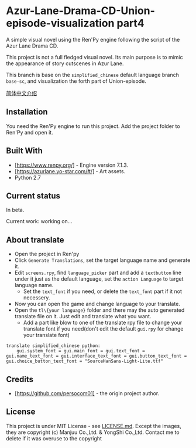 # Azur-Lane-Drama-CD-Union-episode-visualization part4

A simple visual novel using the Ren'Py engine following the script of the Azur Lane Drama CD.

This project is not a full fledged visual novel. Its main purpose is to mimic the appearance of story cutscenes in Azur Lane.

This branch is base on the `simplified_chinese` default language branch `base-sc`, and visualization the forth part of Union-episode.

[简体中文介绍](./README.simplified_chinese.md)

## Installation

You need the Ren'Py engine to run this project. Add the project folder to Ren'Py and open it.

## Built With

* [https://www.renpy.org/] - Engine version 7.1.3.
* [https://azurlane.yo-star.com/#/] - Art assets.
* Python 2.7

## Current status

In beta.

Current work:
working on...

## About translate

- Open the project in Ren'py
- Click `Generate Translations`, set the target language name and generate it.
- Edit `screens.rpy`, find `language_picker` part and add a `textbutton` line under it just as the default language, set the `action Language` to target language name.
  -  Set the `text_font` if you need, or delete the `text_font` part if it not necessery.
- Now you can open the game and change language to your translate.
- Open the `tl\{your language}` folder and there may the auto generated translate file on it. Just edit and translate what you want.
  - Add a part like blow to one of the translate rpy file to change your translate font if you need(don't edit the default `gui.rpy` for change your translate font)

```
translate simplified_chinese python:
    gui.system_font = gui.main_font = gui.text_font = gui.name_text_font = gui.interface_text_font = gui.button_text_font = gui.choice_button_text_font = "SourceHanSans-Light-Lite.ttf"
```

## Credits

* [https://github.com/persocom01] - the origin project author.

## License

This project is under MIT License - see [LICENSE.md](LICENSE.md).
Except the images, they are copyright (c) Manjuu Co.,Ltd. & YongShi Co.,Ltd. Contact me to delete if it was overuse to the copyright
